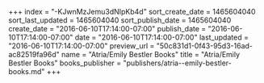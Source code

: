 +++
index = "-KJwnMzJemu3dNIpKb4d"
sort_create_date = 1465604040
sort_last_updated = 1465604040
sort_publish_date = 1465604040
create_date = "2016-06-10T17:14:00-07:00"
publish_date = "2016-06-10T17:14:00-07:00"
date = "2016-06-10T17:14:00-07:00"
last_updated = "2016-06-10T17:14:00-07:00"
preview_url = "50c831d1-0f43-95d3-16ad-ac82519fa96d"
name = "Atria/Emily Bestler Books"
title = "Atria/Emily Bestler Books"
books_publisher = "publishers/atria--emily-bestler-books.md"
+++
